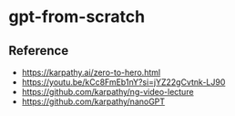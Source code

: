 # gpt-from-scratch

## Reference
- https://karpathy.ai/zero-to-hero.html
- https://youtu.be/kCc8FmEb1nY?si=jYZ22gCvtnk-LJ90
- https://github.com/karpathy/ng-video-lecture
- https://github.com/karpathy/nanoGPT
